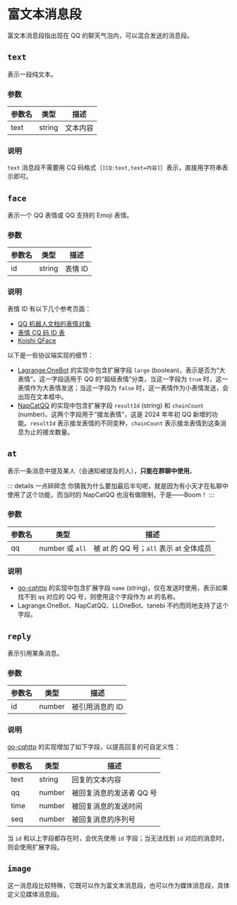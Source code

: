 # 富文本消息段

富文本消息段指出现在 QQ 的聊天气泡内，可以混合发送的消息段。

## `text`

表示一段纯文本。

### 参数

| 参数名 | 类型   | 描述     |
| ------ | ------ | -------- |
| text   | string | 文本内容 |

### 说明

`text` 消息段不需要用 CQ 码格式（`[CQ:text,text=内容]`）表示，直接用字符串表示即可。

## `face`

表示一个 QQ 表情或 QQ 支持的 Emoji 表情。

### 参数

| 参数名 | 类型   | 描述    |
| ------ | ------ | ------- |
| id     | string | 表情 ID |

### 说明

表情 ID 有以下几个参考页面：

- [QQ 机器人文档的表情对象](https://bot.q.qq.com/wiki/develop/api-v2/openapi/emoji/model.html)
- [表情 CQ 码 ID 表](https://github.com/kyubotics/coolq-http-api/wiki/%E8%A1%A8%E6%83%85-CQ-%E7%A0%81-ID-%E8%A1%A8)
- [Koishi QFace](https://koishi.js.org/QFace/#/qqnt)

以下是一些协议端实现的细节：

- [Lagrange.OneBot](https://github.com/LagrangeDev/Lagrange.Core/blob/946f845f1fe394fbe38c2db70d3b20304142501e/Lagrange.OneBot/Message/Entity/FaceSegment.cs#L14) 的实现中包含扩展字段 `large` (boolean)，表示是否为“大表情”。这一字段适用于 QQ 的“超级表情”分类，当这一字段为 `true` 时，这一表情作为大表情发送；当这一字段为 `false` 时，这一表情作为小表情发送，会出现在文本框中。
- [NapCatQQ](https://github.com/NapNeko/NapCatQQ/blob/c509a01d7d5fbbf3c20bac2f7d59a2637902320f/src/onebot/types/message.ts#L164) 的实现中包含扩展字段 `resultId` (string) 和 `chainCount` (number)，这两个字段用于“接龙表情”，这是 2024 年年初 QQ 新增的功能。`resultId` 表示接龙表情的不同变种，`chainCount` 表示接龙表情到这条消息为止的接龙数量。

## `at`

表示一条消息中提及某人（会通知被提及的人），**只能在群聊中使用**。

::: details 一点碎碎念
你猜我为什么要加最后半句呢，就是因为有小天才在私聊中使用了这个功能，而当时的 NapCatQQ 也没有做限制，于是——Boom！
:::

### 参数

| 参数名 | 类型            | 描述                                   |
| ------ | --------------- | -------------------------------------- |
| qq     | number 或 `all` | 被 at 的 QQ 号；`all` 表示 at 全体成员 |

### 说明

- [go-cqhttp](https://docs.go-cqhttp.org/cqcode/#%E6%9F%90%E4%BA%BA) 的实现中包含扩展字段 `name` (string)，仅在发送时使用，表示如果找不到 `qq` 对应的 QQ 号，则使用这个字段作为 at 的名称。
- Lagrange.OneBot、NapCatQQ、LLOneBot、tanebi 不约而同地支持了这个字段。

## `reply`

表示引用某条消息。

### 参数

| 参数名 | 类型   | 描述            |
| ------ | ------ | --------------- |
| id     | number | 被引用消息的 ID |

### 说明

[go-cqhttp](https://docs.go-cqhttp.org/cqcode/#%E5%9B%9E%E5%A4%8D) 的实现增加了如下字段，以提高回复的可自定义性：

| 参数名 | 类型   | 描述                     |
| ------ | ------ | ------------------------ |
| text   | string | 回复的文本内容           |
| qq     | number | 被回复消息的发送者 QQ 号 |
| time   | number | 被回复消息的发送时间     |
| seq    | number | 被回复消息的序列号       |

当 `id` 和以上字段都存在时，会优先使用 `id` 字段；当无法找到 `id` 对应的消息时，则会使用扩展字段。

## `image`

这一消息段比较特殊，它既可以作为富文本消息段，也可以作为媒体消息段，具体定义见媒体消息段。
